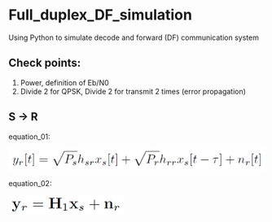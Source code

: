 # Full_duplex_DF_simulation
Using Python to simulate decode and forward (DF) communication system

## Check points:
1. Power, definition of Eb/N0
2. Divide 2 for QPSK, Divide 2 for transmit 2 times (error propagation)

## S -> R
equation_01:

![equation_01](/Pictures/equation_01.PNG?raw=true)

equation_02:

![equation_02](/Pictures/equation_02.PNG?raw=true)